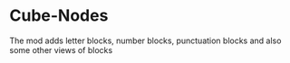 # Cube-Nodes
The mod adds letter blocks, number blocks, punctuation blocks and also some other views of blocks
